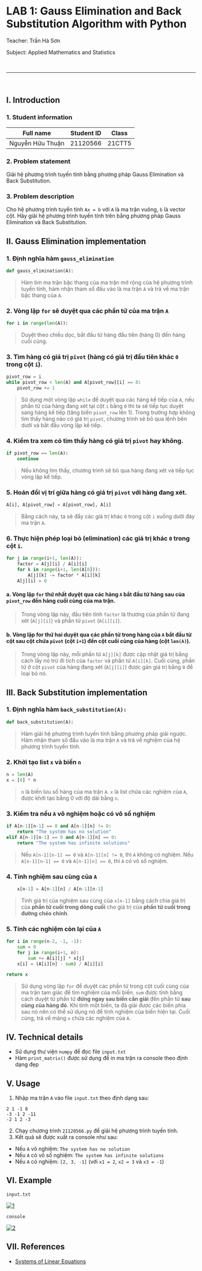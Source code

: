 # LAB 1: Gauss Elimination and Back Substitution Algorithm with Python
Teacher: Trần Hà Sơn

Subject: Applied Mathematics and Statistics

<br/>

----

<br/>

## I. Introduction
### 1. Student information
| Full name | Student ID | Class |
| --- | --- | --- |
| Nguyễn Hữu Thuận | 21120566 | 21CTT5 |

### 2. Problem statement
Giải hệ phương trình tuyến tính bằng phương pháp Gauss Elimination và Back Substitution.

### 3. Problem description
Cho hệ phương trình tuyến tính `Ax = b` với `A` là ma trận vuông, `b` là vector cột. Hãy giải hệ phương trình tuyến tính trên bằng phương pháp Gauss Elimination và Back Substitution.

## II. Gauss Elimination implementation
### 1. Định nghĩa hàm `gauss_elimination`
```python
def gauss_elimination(A):
```
> Hàm tìm ma trận bậc thang của ma trận mở rộng của hệ phương trình tuyến tính, hàm nhận tham số đầu vào là ma trận `A` và trả về ma trận bậc thang của `A`.

### 2. Vòng lặp `for` sẽ duyệt qua các phần tử của ma trận `A`
```python
for i in range(len(A)):
```
> Duyệt theo chiều dọc, bắt đầu từ hàng đầu tiên (hàng 0) đến hàng cuối cùng.

### 3. Tìm hàng có giá trị `pivot` (hàng có giá trị đầu tiên khác `0` trong cột `i`).
```python
pivot_row = i
while pivot_row < len(A) and A[pivot_row][i] == 0:
    pivot_row += 1
```
> Sử dụng một vòng lặp `while` để duyệt qua các hàng kế tiếp của `A`, nếu phần tử của hàng đang xét tại cột `i` bằng `0` thì ta sẽ tiếp tục duyệt sang hàng kế tiếp (tăng biến `pivot_row` lên 1). Trong trường hợp không tìm thấy hàng nào có giá trị `pivot`, chương trình sẽ bỏ qua lệnh bên dưới và bắt đầu vòng lặp kế tiếp.

### 4. Kiểm tra xem có tìm thấy hàng có giá trị `pivot` hay không.
```python
if pivot_row == len(A):
    continue
```
>  Nếu không tìm thấy, chương trình sẽ bỏ qua hàng đang xét và tiếp tục vòng lặp kế tiếp.

### 5. Hoán đổi vị trí giữa hàng có giá trị `pivot` với hàng đang xét.
```python
A[i], A[pivot_row] = A[pivot_row], A[i]
```
> Bằng cách này, ta sẽ đẩy các giá trị khác `0` trong cột `i` xuống dưới đáy ma trận `A`.

### 6. Thực hiện phép loại bỏ (elimination) các giá trị khác `0` trong cột `i`.

```python
for j in range(i+1, len(A)):
    factor = A[j][i] / A[i][i]
    for k in range(i+1, len(A[0])):
        A[j][k] -= factor * A[i][k]
    A[j][i] = 0
```
#### a. Vòng lặp `for` thứ nhất duyệt qua các hàng `A` bắt đầu từ **hàng sau của `pivot_row`** đến **hàng cuối cùng của ma trận**.
> Trong vòng lặp này, đầu tiên tính `factor` là thương của phần tử đang xét (`A[j][i]`) và phần tử `pivot` (`A[i][i]`).

#### b. Vòng lặp for thứ hai duyệt qua các phần tử trong hàng của `A` bắt đầu từ **cột sau cột chứa `pivot`** (cột `i+1`) đến **cột cuối cùng của hàng** (cột `len(A)`).
> Trong vòng lặp này, mỗi phần tử `A[j][k]` được cập nhật giá trị bằng cách lấy nó trừ đi tích của `factor` và phần tử `A[i][k]`. Cuối cùng, phần tử ở cột `pivot` của hàng đang xét (`A[j][i]`) được gán giá trị bằng `0` để loại bỏ nó.


## III. Back Substitution implementation
### 1. Định nghĩa hàm `back_substitution(A):`
```python
def back_substitution(A):
```
> Hàm giải hệ phương trình tuyến tính bằng phương pháp giải ngược. Hàm nhận tham số đầu vào là ma trận `A` và trả về nghiệm của hệ phương trình tuyến tính.

### 2. Khởi tạo list `x` và biến `n`
```python
n = len(A)
x = [0] * n
```
> `n` là biến lưu số hàng của ma trận `A`. `x` là list chứa các nghiệm của `A`, được khởi tạo bằng 0 với độ dài bằng `n`.

### 3. Kiểm tra nếu `A` vô nghiệm hoặc có vô số nghiệm
```python
if A[n-1][n-1] == 0 and A[n-1][n] != 0:
    return "The system has no solution"
elif A[n-1][n-1] == 0 and A[n-1][n] == 0:
    return "The system has infinite solutions"
```
> Nếu `A[n-1][n-1] == 0` và `A[n-1][n] != 0`, thì `A` không có nghiệm. Nếu `A[n-1][n-1] == 0` và `A[n-1][n] == 0`, thì `A` có vô số nghiệm. 

### 4. Tính nghiệm sau cùng của `A`
```python
    x[n-1] = A[n-1][n] / A[n-1][n-1]
```
> Tính giá trị của nghiệm sau cùng của `x[n-1]` bằng cách chia giá trị của **phần tử cuối trong dòng cuối** cho giá trị của **phần tử cuối trong đường chéo chính**.

### 5. Tính các nghiệm còn lại của `A`  
```python
for i in range(n-2, -1, -1):
    sum = 0
    for j in range(i+1, n):
        sum += A[i][j] * x[j]
    x[i] = (A[i][n] - sum) / A[i][i]

return x
```
> Sử dụng vòng lặp `for` để duyệt các phần tử trong cột cuối cùng của ma trận tam giác để tìm nghiệm của mỗi biến. `sum` được tính bằng cách duyệt từ phần tử **đứng ngay sau biến cần giải** đến phần tử **sau cùng của hàng đó**. Khi tính một biến, ta đã giải được các biến phía sau nó nên có thể sử dụng nó để tính nghiệm của biến hiện tại. Cuối cùng, trả về mảng `x` chứa các nghiệm của `A`.

## IV. Technical details
- Sử dụng thư viện `numpy` để đọc file `input.txt`
- Hàm `print_matrix()` được sử dụng để in ma trận ra console theo định dạng đẹp

## V. Usage
1. Nhập ma trận `A` vào file `input.txt` theo định dạng sau:
```
2 1 -1 8
-3 -1 2 -11
-2 1 2 -3
```
2. Chạy chương trình `21120566.py` để giải hệ phương trình tuyến tính.
3. Kết quả sẽ được xuất ra console như sau:
- Nếu `A` vô nghiệm: `The system has no solution`
- Nếu `A` có vô số nghiệm: `The system has infinite solutions`
- Nếu `A` có nghiệm: `[2, 3, -1]` (với `x1 = 2`, `x2 = 3` và `x3 = -1`)

## VI. Example
`input.txt`

[![1]][1]

`console`

[![2]][2]

  [1]: https://i.imgur.com/ITk2Sb4.png
  [2]: https://i.imgur.com/UfbFAIl.png

## VII. References
- [Systems of Linear Equations](https://courses.fit.hcmus.edu.vn/pluginfile.php/190403/mod_resource/content/1/B1_System%20Linear%20Equations.pdf)